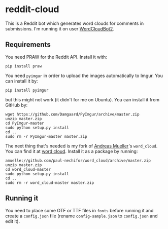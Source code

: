 reddit-cloud
============

This is a Reddit bot which generates word clouds for comments in submissions.
I'm running it on user
[WordCloudBot2](http://www.reddit.com/user/WordCloudBot2).

Requirements
------------

You need PRAW for the Reddit API. Install it with:

    pip install praw

You need `pyimgur` in order to upload the images automatically to Imgur. You can
install it by:

    pip install pyimgur

but this might not work (it didn't for me on Ubuntu). You can install it from
GitHub by:

    wget https://github.com/Damgaard/PyImgur/archive/master.zip
    unzip master.zip
    cd PyImgur-master
    sudo python setup.py install
    cd ..
    sudo rm -r PyImgur-master master.zip

The next thing that's needed is my fork of
[Andreas Mueller](https://github.com/amueller)'s `word_cloud`. You can find it
at [word cloud](https://github.com/paul-nechifor/word_cloud). Install it as a
package by running:

    amuelle://github.com/paul-nechifor/word_cloud/archive/master.zip
    unzip master.zip
    cd word_cloud-master
    sudo python setup.py install
    cd ..
    sudo rm -r word_cloud-master master.zip

Running it
----------

You need to place some OTF or TTF files in `fonts` before running it and create
a `config.json` file (rename `config-sample.json` to `config.json` and edit it).
